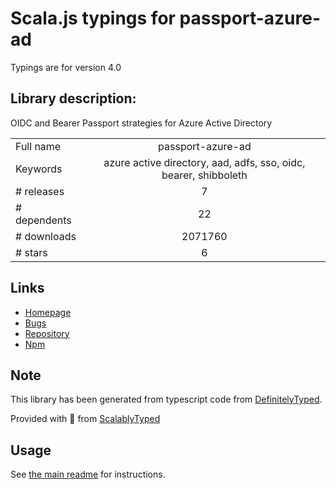 
# Scala.js typings for passport-azure-ad

Typings are for version 4.0

## Library description:
OIDC and Bearer Passport strategies for Azure Active Directory

|                    |                 |
| ------------------ | :-------------: |
| Full name          | passport-azure-ad |
| Keywords           | azure active directory, aad, adfs, sso, oidc, bearer, shibboleth |
| # releases         | 7 |
| # dependents       | 22 |
| # downloads        | 2071760 |
| # stars            | 6 |

## Links
- [Homepage](https://github.com/AzureAD/passport-azure-ad#readme)
- [Bugs](https://github.com/AzureAD/passport-azure-ad/issues)
- [Repository](https://github.com/AzureAD/passport-azure-ad)
- [Npm](https://www.npmjs.com/package/passport-azure-ad)
    


## Note
This library has been generated from typescript code from [DefinitelyTyped](https://definitelytyped.org).

Provided with :purple_heart: from [ScalablyTyped](https://github.com/oyvindberg/ScalablyTyped)

## Usage
See [the main readme](../../readme.md) for instructions.


